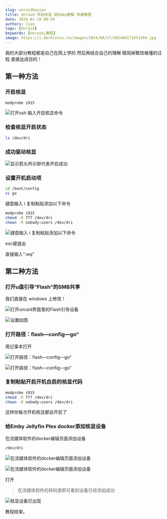 ```yaml
---
slug: unraidhexian
title: Unraid 开启核显 给Emby硬解 快速教程
date: 2024-01-10 00:59
authors: lian
tags: [Unraid]
keywords: [Unraid,教程]
image: https://i.darklotus.cn/images/2024/04/17/202404171651264.jpg
---
```


我的大部分教程都是自己在网上学的 然后再结合自己的理解 精简掉繁琐难懂的过程 直接达成目的！

<!-- truncate -->

## 第一种方法

### 开启核显

```bash
modprobe i915
```

![打开ssh 输入开启核显命令](https://i.darklotus.cn/images/2024/04/17/202404171651740.jpg)


### 检查核显开启状态

```bash
ls /dev/dri
```



### 成功驱动核显

![显示箭头所示即代表开启成功](https://i.darklotus.cn/images/2024/04/17/202404171651011.jpg)



### 设置开机启动项

```bash
cd /boot/config
vi go
```

键盘输入 i 复制粘贴添加以下命令

```bash
modprobe i915
chmod -R 777 /dev/dri
chown -R nobody:users /dev/dri
```

![键盘输入 i 复制粘贴添加以下命令](https://i.darklotus.cn/images/2024/04/17/202404171651219.jpg)

esc键退出

直接输入“:wq”


## 第二种方法

### 打开u盘引导“Flash”的SMB共享

我们直接在 windows 上修改！

![打开unraid界面里的Flash引导设备](https://i.darklotus.cn/images/2024/04/17/202404171651693.jpg)

![设置如图](https://i.darklotus.cn/images/2024/04/17/202404171651043.jpg)


### 打开路径：flash—config—go“

用记事本打开

![打开路径：flash—config—go“](https://i.darklotus.cn/images/2024/04/17/202404171651313.jpg)

![打开路径：flash—config—go“](https://i.darklotus.cn/images/2024/04/17/202404171651099.jpg)


### 复制粘贴开启开机自启的核显代码

```bash
modprobe i915
chmod -R 777 /dev/dri
chown -R nobody:users /dev/dri
```

这样你每次开机核显都会开启了


### 给Emby Jellyfin Plex docker添加核显设备

在流媒体软件的docker编辑页面添加设备

```bash
/dev/dri
```

![在流媒体软件的docker编辑页面添加设备](https://i.darklotus.cn/images/2024/04/17/202404171651332.jpg)

![在流媒体软件的docker编辑页面添加设备](https://i.darklotus.cn/images/2024/04/17/202404171651441.jpg)

打开

> 在流媒体软件的转码里即可看到设备已经添加成功

![核显设备已出现](https://i.darklotus.cn/images/2024/04/17/202404171651264.jpg)

教程结束。